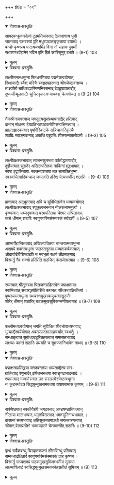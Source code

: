+++
title = "०९"

+++

<details open><summary>विश्वास-प्रस्तुतिः</summary>

आपद्बन्धुत्वकीर्त्या दृढमतिजननाद् दैत्यनाशाय भूमौ  
जातत्वाद् उत्तरस्यां पुरि मधुरपदालङ्कृतायां दयाब्धेः ।  
बन्धोः कृष्णस्य पादाश्रयणमिह विना नो सहायः पुमर्थो  
रक्षासामर्थ्यहानेर् भविन इति हितं कारिसूनुर् बभाषे ॥ (9-1) 103
</details>

<details><summary>मूलम्</summary>

आपद्बन्धुत्वकीर्त्या दृढमतिजननाद् दैत्यनाशाय भूमौ  
जातत्वाद् उत्तरस्यां पुरि मधुरपदालङ्कृतायां दयाब्धेः ।  
बन्धोः कृष्णस्य पादाश्रयणमिह विना नो सहायः पुमर्थो  
रक्षासामर्थ्यहानेर् भविन इति हितं कारिसूनुर् बभाषे ॥ (9-1) 103
</details>

<details open><summary>विश्वास-प्रस्तुतिः</summary>

लक्ष्मीसम्बन्धभूम्ना मितधरणितया पद्मनेत्रत्वयोगात्  
स्थित्याद्यैः स्वैश् चरित्रैः स्वहृदपहरणात् श्रीगजेन्द्रावनाच्च ।  
तार्क्ष्यांसौ चाधिरुह्यारिगणनिरसनाद् देवदुष्प्रापताद्यैर्  
दुष्कर्मोन्मूलनाद्यैः सुचिरकृतदयः माधवश् चेत्यवोचत् ॥ (9-2) 104
</details>

<details><summary>मूलम्</summary>

लक्ष्मीसम्बन्धभूम्ना मितधरणितया पद्मनेत्रत्वयोगात्  
स्थित्याद्यैः स्वैश् चरित्रैः स्वहृदपहरणात् श्रीगजेन्द्रावनाच्च ।  
तार्क्ष्यांसौ चाधिरुह्यारिगणनिरसनाद् देवदुष्प्रापताद्यैर्  
दुष्कर्मोन्मूलनाद्यैः सुचिरकृतदयः माधवश् चेत्यवोचत् ॥ (9-2) 104
</details>

<details open><summary>विश्वास-प्रस्तुतिः</summary>

नैकश्रीनामवत्त्वाज् जगदुदयसुसंस्थापनाद्यैर् हरित्वाद्  
दानान् मोक्षस्य हेयप्रतिभटघटकश्रेणिसम्पत्तिमत्त्वात् ।  
प्रह्लादाह्लादकत्वाद् वृषगिरिकटके सन्निधानादिकृत्यैः  
शर्वादेः स्वाङ्गदानाद् अकथि यदुपतिः शीलरत्नाकरोऽसौ ॥ (9-3) 105
</details>

<details><summary>मूलम्</summary>

नैकश्रीनामवत्त्वाज् जगदुदयसुसंस्थापनाद्यैर् हरित्वाद्  
दानान् मोक्षस्य हेयप्रतिभटघटकश्रेणिसम्पत्तिमत्त्वात् ।  
प्रह्लादाह्लादकत्वाद् वृषगिरिकटके सन्निधानादिकृत्यैः  
शर्वादेः स्वाङ्गदानाद् अकथि यदुपतिः शीलरत्नाकरोऽसौ ॥ (9-3) 105
</details>

<details open><summary>विश्वास-प्रस्तुतिः</summary>

लक्ष्मीवक्षस्कभावात् स्वजनसुलभता पर्वतोद्धारणाद्यैर्  
दुर्ज्ञेयत्वात् सुरादेर् अखिलपतितया नाकिनां वृद्धभावात् ।  
स्वेषां हृद्वासितायाः स्वजनवशतया तत्र चासक्तिभूम्ना  
स्वस्वामित्वादिबन्धाज् जगदवति हरिश् चेत्यभाणीत् शठारिः ॥ (9-4) 106
</details>

<details><summary>मूलम्</summary>

लक्ष्मीवक्षस्कभावात् स्वजनसुलभता पर्वतोद्धारणाद्यैर्  
दुर्ज्ञेयत्वात् सुरादेर् अखिलपतितया नाकिनां वृद्धभावात् ।  
स्वेषां हृद्वासितायाः स्वजनवशतया तत्र चासक्तिभूम्ना  
स्वस्वामित्वादिबन्धाज् जगदवति हरिश् चेत्यभाणीत् शठारिः ॥ (9-4) 106
</details>

<details open><summary>विश्वास-प्रस्तुतिः</summary>

प्राणत्वाद् अद्भुतत्वाद् अपि च सुविधितत्वेन भव्यत्वयोगाद्  
लक्ष्मीवक्षस्कभावाद् रघुकुलजननान् नीलरत्नाभमूर्त्या ।  
कृष्णत्वाद् अब्जदृक्त्वात् परमपतितया चेश्वरं संश्रितानाम्  
ऊचे धीमान् शठारिः स्वगुणगरिमसंस्मारकं सर्वदर्शी ॥ (9-5) 107
</details>

<details><summary>मूलम्</summary>

प्राणत्वाद् अद्भुतत्वाद् अपि च सुविधितत्वेन भव्यत्वयोगाद्  
लक्ष्मीवक्षस्कभावाद् रघुकुलजननान् नीलरत्नाभमूर्त्या ।  
कृष्णत्वाद् अब्जदृक्त्वात् परमपतितया चेश्वरं संश्रितानाम्  
ऊचे धीमान् शठारिः स्वगुणगरिमसंस्मारकं सर्वदर्शी ॥ (9-5) 107
</details>

<details open><summary>विश्वास-प्रस्तुतिः</summary>

आश्चर्येहान्वितत्वाद् अखिलपतितया चान्तरात्मत्वभूम्ना  
अशक्ये शक्तत्वभूम्ना जलदतनुतया भव्यताकर्षकत्वात् ।  
औदार्यादेर्विशिष्टादपि च भवभृतां रक्षणे तीव्रसङ्गाद्  
विस्मर्तुं नैव शक्यो हरिरिति शठजित् कंसजेतारमाह ॥ (9-6) 108
</details>

<details><summary>मूलम्</summary>

आश्चर्येहान्वितत्वाद् अखिलपतितया चान्तरात्मत्वभूम्ना  
अशक्ये शक्तत्वभूम्ना जलदतनुतया भव्यताकर्षकत्वात् ।  
औदार्यादेर्विशिष्टादपि च भवभृतां रक्षणे तीव्रसङ्गाद्  
विस्मर्तुं नैव शक्यो हरिरिति शठजित् कंसजेतारमाह ॥ (9-6) 108
</details>

<details open><summary>विश्वास-प्रस्तुतिः</summary>

रम्यत्वात् श्रीतुलस्या श्रितजनसहितत्वेन पद्माक्षतायाः  
स्वामित्वात् सत्परञ्ज्योतिरिति कथनतः श्रीधरत्वातिकीर्त्या ।  
पुष्पश्यामत्वभूम्ना रथचरणमुखस्वायुधत्वाद्युदन्तैः  
शौरेर् धीमान् शठारिर् घटकमुखसुविस्रम्भणीयत्वमाह ॥ (9-7) 109
</details>

<details><summary>मूलम्</summary>

रम्यत्वात् श्रीतुलस्या श्रितजनसहितत्वेन पद्माक्षतायाः  
स्वामित्वात् सत्परञ्ज्योतिरिति कथनतः श्रीधरत्वातिकीर्त्या ।  
पुष्पश्यामत्वभूम्ना रथचरणमुखस्वायुधत्वाद्युदन्तैः  
शौरेर् धीमान् शठारिर् घटकमुखसुविस्रम्भणीयत्वमाह ॥ (9-7) 109
</details>

<details open><summary>विश्वास-प्रस्तुतिः</summary>

वल्लीमध्यत्वयोगाज् जगति सुविधित श्रीवचोवाच्यभावाद्  
भूम्याद्यैश्वर्ययोगाद् अवतरणदशासाहचर्यात् स्वभर्तुः ।  
सन्धातृत्वात् सुबोधप्रददुरितहरत्वात् समासन्नभावाद्  
लक्ष्म्याः कान्तं शठारिः प्रथयति च सुमज्जानिभावेन नाथम् ॥ (9-8) 110
</details>

<details><summary>मूलम्</summary>

वल्लीमध्यत्वयोगाज् जगति सुविधित श्रीवचोवाच्यभावाद्  
भूम्याद्यैश्वर्ययोगाद् अवतरणदशासाहचर्यात् स्वभर्तुः ।  
सन्धातृत्वात् सुबोधप्रददुरितहरत्वात् समासन्नभावाद्  
लक्ष्म्याः कान्तं शठारिः प्रथयति च सुमज्जानिभावेन नाथम् ॥ (9-8) 110
</details>

<details open><summary>विश्वास-प्रस्तुतिः</summary>

पद्माक्षत्वप्रसिद्ध्या जगदवनतया भव्यताद्यैश्च सार-  
ग्राहित्वाद् वेणुनादैर् हृषितजनतया स्वाङ्गदानादजादेः ।  
श्यामत्वाद् गव्यचोरत्वत उत सरसस्मेरचेष्टत्वभूम्ना  
नः कूटस्थोऽत्र सिद्ध्युन्मुखसमयतया ख्यापयामास कृष्णम् ॥ (9-9) 111
</details>

<details><summary>मूलम्</summary>

पद्माक्षत्वप्रसिद्ध्या जगदवनतया भव्यताद्यैश्च सार-  
ग्राहित्वाद् वेणुनादैर् हृषितजनतया स्वाङ्गदानादजादेः ।  
श्यामत्वाद् गव्यचोरत्वत उत सरसस्मेरचेष्टत्वभूम्ना  
नः कूटस्थोऽत्र सिद्ध्युन्मुखसमयतया ख्यापयामास कृष्णम् ॥ (9-9) 111
</details>

<details open><summary>विश्वास-प्रस्तुतिः</summary>

सर्वश्रैष्ठ्यात् स्वकीयैरपि जगदवनाद् अण्डषण्डाधिपत्यान्  
नीलाया वल्लभत्वाद् अमृतवितरणाद् भक्तसुस्निग्धभावात् ।  
दासानां सत्यभावाद् अतिसुजनतयाऽथो जगत्कारणत्वात्  
श्रीमान् वेलाप्रतीक्षो भवभयहरणे चेत्यभाणीत् शठारिः ॥ (9-10) 112
</details>

<details><summary>मूलम्</summary>

सर्वश्रैष्ठ्यात् स्वकीयैरपि जगदवनाद् अण्डषण्डाधिपत्यान्  
नीलाया वल्लभत्वाद् अमृतवितरणाद् भक्तसुस्निग्धभावात् ।  
दासानां सत्यभावाद् अतिसुजनतयाऽथो जगत्कारणत्वात्  
श्रीमान् वेलाप्रतीक्षो भवभयहरणे चेत्यभाणीत् शठारिः ॥ (9-10) 112
</details>

<details open><summary>विश्वास-प्रस्तुतिः</summary>

इत्थं सर्वैकबन्धुं चिरकृतकरुणं शीलसिन्धुं पतित्वात्  
सम्बन्धाद्रक्षितारं स्वगुणगरिमसंस्मारकं प्राह कृष्णम् ।  
विस्मर्तुं चाप्यशक्यं घटकमुखसुविस्रम्भणीयं सुमत्या  
लक्ष्म्याश्लिष्टं स्वसिद्ध्युन्मुखसमयमनेहःप्रतीक्षं सुमित्रम् ॥ (9) 113
</details>

<details><summary>मूलम्</summary>

इत्थं सर्वैकबन्धुं चिरकृतकरुणं शीलसिन्धुं पतित्वात्  
सम्बन्धाद्रक्षितारं स्वगुणगरिमसंस्मारकं प्राह कृष्णम् ।  
विस्मर्तुं चाप्यशक्यं घटकमुखसुविस्रम्भणीयं सुमत्या  
लक्ष्म्याश्लिष्टं स्वसिद्ध्युन्मुखसमयमनेहःप्रतीक्षं सुमित्रम् ॥ (9) 113
</details>
